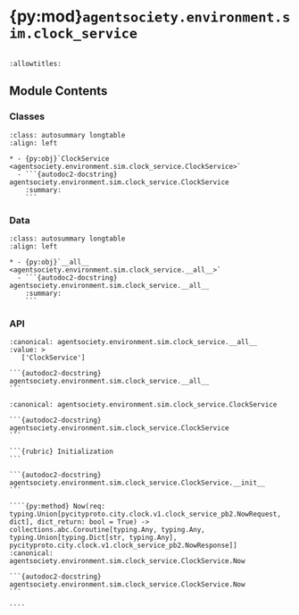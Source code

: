 # {py:mod}`agentsociety.environment.sim.clock_service`

```{py:module} agentsociety.environment.sim.clock_service
```

```{autodoc2-docstring} agentsociety.environment.sim.clock_service
:allowtitles:
```

## Module Contents

### Classes

````{list-table}
:class: autosummary longtable
:align: left

* - {py:obj}`ClockService <agentsociety.environment.sim.clock_service.ClockService>`
  - ```{autodoc2-docstring} agentsociety.environment.sim.clock_service.ClockService
    :summary:
    ```
````

### Data

````{list-table}
:class: autosummary longtable
:align: left

* - {py:obj}`__all__ <agentsociety.environment.sim.clock_service.__all__>`
  - ```{autodoc2-docstring} agentsociety.environment.sim.clock_service.__all__
    :summary:
    ```
````

### API

````{py:data} __all__
:canonical: agentsociety.environment.sim.clock_service.__all__
:value: >
   ['ClockService']

```{autodoc2-docstring} agentsociety.environment.sim.clock_service.__all__
```

````

`````{py:class} ClockService(aio_channel: grpc.aio.Channel)
:canonical: agentsociety.environment.sim.clock_service.ClockService

```{autodoc2-docstring} agentsociety.environment.sim.clock_service.ClockService
```

```{rubric} Initialization
```

```{autodoc2-docstring} agentsociety.environment.sim.clock_service.ClockService.__init__
```

````{py:method} Now(req: typing.Union[pycityproto.city.clock.v1.clock_service_pb2.NowRequest, dict], dict_return: bool = True) -> collections.abc.Coroutine[typing.Any, typing.Any, typing.Union[typing.Dict[str, typing.Any], pycityproto.city.clock.v1.clock_service_pb2.NowResponse]]
:canonical: agentsociety.environment.sim.clock_service.ClockService.Now

```{autodoc2-docstring} agentsociety.environment.sim.clock_service.ClockService.Now
```

````

`````
